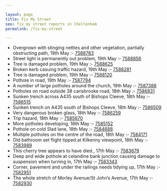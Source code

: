 ```yaml
---

layout: page
title: Fix My Street
seo: fix my street reports in Cheltenham
permalink: /fix-my-street

---
```


<!-- fix_marker starts -->

- Overgrown with stinging nettles and other vegetation, partially obstructing path, 19th May :- [7588783](https://www.fixmystreet.com/report/7588783)
- Street light is permanently out problem, 19th May :- [7588856](https://www.fixmystreet.com/report/7588856)
- Tree is damaged problem, 19th May :- [7588625](https://www.fixmystreet.com/report/7588625)
- Broken kerb casuing traffic hazard, 19th May :- [7588281](https://www.fixmystreet.com/report/7588281)
- Tree is damaged problem, 19th May :- [7588120](https://www.fixmystreet.com/report/7588120)
- Pothole in road, 19th May :- [7587794](https://www.fixmystreet.com/report/7587794)
- A number of large potholes around the church, 19th May :- [7587388](https://www.fixmystreet.com/report/7587388)
- Potholes on road outside 38 carisbrooke road, 18th May :- [7586831](https://www.fixmystreet.com/report/7586831)
- Sunken trench across A435 south of Bishops Cleeve, 18th May :- [7586515](https://www.fixmystreet.com/report/7586515)
- Sunken trench on A435 south of Bishops Cleeve, 18th May :- [7586509](https://www.fixmystreet.com/report/7586509)
- Very dangerous broken glass, 18th May :- [7586259](https://www.fixmystreet.com/report/7586259)
- Trip hazard, 18th May :- [7585670](https://www.fixmystreet.com/report/7585670)
- More potholes developing, 18th May :- [7585152](https://www.fixmystreet.com/report/7585152)
- Pothole on cold Slad lane, 18th May :- [7584688](https://www.fixmystreet.com/report/7584688)
- Multiple potholes on the centre of the road, 18th May :- [7584171](https://www.fixmystreet.com/report/7584171)
- Old bathroom set flight tipped at Kilkenny viewpoint, 18th May :- [7583989](https://www.fixmystreet.com/report/7583989)
- This cherry tree appears to have died., 17th May :- [7583679](https://www.fixmystreet.com/report/7583679)
- Deep and wide pothole at celandine bank junction causing damage to suspension when turning in, 17th May :- [7583343](https://www.fixmystreet.com/report/7583343)
- Corner, pavement and under the railings needs tidying up, 17th May :- [7582951](https://www.fixmystreet.com/report/7582951)
- The whole stretch of Morley Avenue/St John’s Avenue, 17th May :- [7582930](https://www.fixmystreet.com/report/7582930)

<!-- fix_marker ends -->
